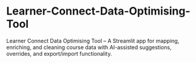 # Learner-Connect-Data-Optimising-Tool
Learner Connect Data Optimising Tool – A Streamlit app for mapping, enriching, and cleaning course data with AI-assisted suggestions, overrides, and export/import functionality.
